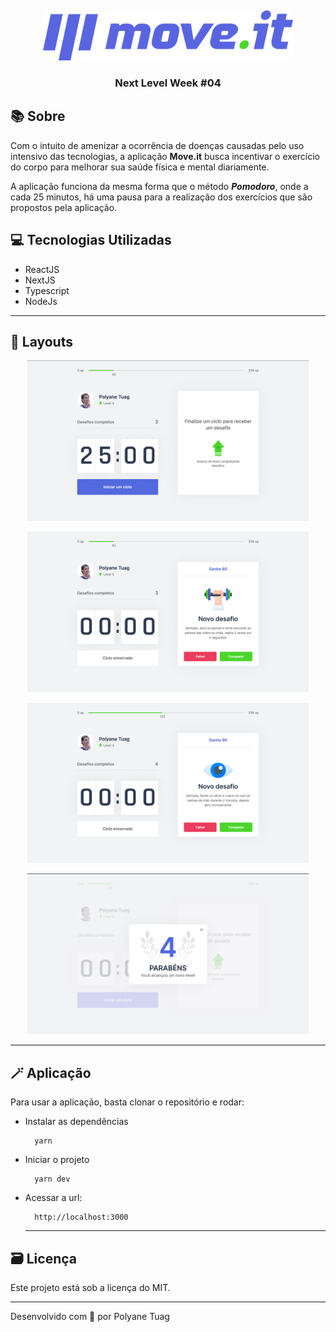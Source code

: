  &nbsp;

<p align="center">
  <img width= '400' src=".github/logo-full.svg" padding=20px>
</p>

<h3 align="center"> Next Level Week #04</h3>

## 📚 Sobre

Com o intuito de amenizar a ocorrência de doenças causadas pelo uso intensivo das tecnologias, a aplicação **Move.it** busca incentivar o exercício do corpo para melhorar sua saúde física e mental diariamente. 

A aplicação funciona da mesma forma que o método ***Pomodoro***, onde a cada 25 minutos, há uma pausa para a realização dos exercícios que são propostos pela aplicação.

## 💻 Tecnologias Utilizadas

- ReactJS
- NextJS
- Typescript
- NodeJs

---
## 🎨 Layouts

<p align="center">
  <img width= '450' src=".github/aplicativoMoveIt.png">
</p>
<p align="center">
  <img width= '450' src=".github/layout2.png">
</p>
<p align="center">
  <img width= '450' src=".github/layout3.png">
</p>
<p align="center">
  <img width= '450' src=".github/layout4.png">
</p>

---
## 🪄 Aplicação

Para usar a aplicação, basta clonar o repositório e rodar: 

- Instalar as dependências 
  ```
    yarn 
  ```
- Iniciar o projeto
  ```
    yarn dev
  ```
- Acessar a url:
  ```
    http://localhost:3000
  ```
  ---
## 🗃 Licença
Este projeto está sob a licença do MIT.

---
Desenvolvido com 💙 por Polyane Tuag 
